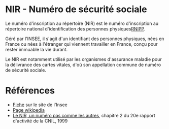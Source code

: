 # NIR - Numéro de sécurité sociale
<!-- SPDX-License-Identifier: MPL-2.0 -->

Le numéro d'inscription au répertoire (NIR) est le numéro d'inscription au répertoire national d'identification des personnes physiques[RNIPP](RNIPP.md).

Géré par l'INSEE, il s'agit d'un identifiant des personnes physiques, nées en France ou nées à l'étranger qui viennent travailler en France, conçu pour rester immuable la vie durant.

Le NIR est notamment utilisé par les organismes d'assurance maladie pour la délivrance des cartes vitales, d'où son appellation commune de numéro de sécurité sociale.

# Références

- [Fiche](https://www.insee.fr/fr/metadonnees/definition/c1409) sur le site de l'Insee
- [Page wikipedia](https://fr.wikipedia.org/wiki/Num%C3%A9ro_de_s%C3%A9curit%C3%A9_sociale_en_France)
- [Le NIR, un numéro pas comme les autres](https://www.ladocumentationfrancaise.fr/var/storage/rapports-publics/004001043.pdf#page=61), chapitre 2 du 20e rapport d'activité de la CNIL, 1999   
